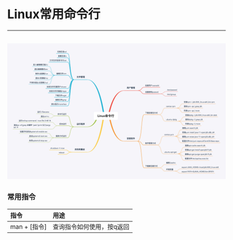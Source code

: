 # Linux常用命令行
---
![Linux常用命令行](./image/Linux常用命令行.jpg "")
---
### 常用指令
|指令|用途|
|:----|:-----|
|man + [指令]|查询指令如何使用，按q返回|
